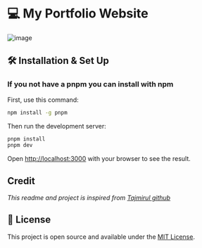# 💻 My Portfolio Website

![image](https://github.com/user-attachments/assets/ade45c4b-b2cb-46cb-b8a6-31cad3bd0c5a)

## 🛠 Installation & Set Up

### If you not have a pnpm you can install with npm

First, use this command:

```bash
npm install -g pnpm
```

Then run the development server:

```bash
pnpm install
pnpm dev
```

Open [http://localhost:3000](http://localhost:3000) with your browser to see the result.

## Credit

_This readme and project is inspired from [Tajmirul github](https://github.com/Tajmirul/portfolio-2.0)_

## 📄 License

This project is open source and available under the [MIT License](https://github.com/Tajmirul/portfolio-2.0/blob/main/LICENSE).
